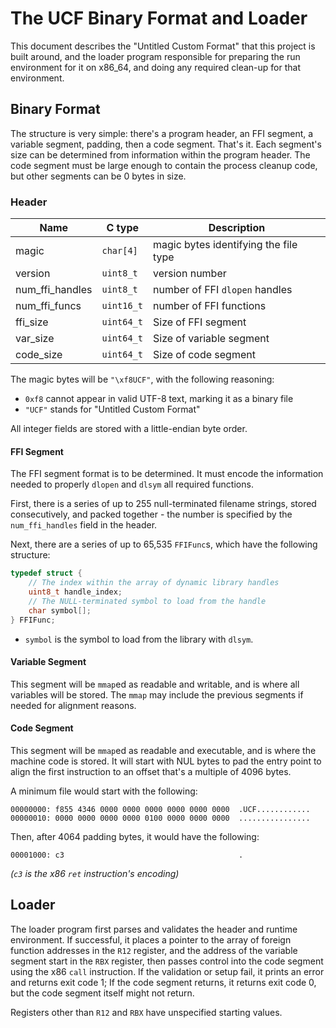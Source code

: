 <!--
SPDX-FileCopyrightText: 2025 Eli Array Minkoff

SPDX-License-Identifier: 0BSD
-->

# The UCF Binary Format and Loader

This document describes the "Untitled Custom Format" that this project is built around, and the loader program responsible for preparing the run environment for it on x86_64, and doing any required clean-up for that environment.

## Binary Format

The structure is very simple: there's a program header, an FFI segment, a variable segment, padding, then a code segment. That's it. Each segment's size can be determined from information within the program header. The code segment must be large enough to contain the process cleanup code, but other segments can be 0 bytes in size.

### Header

| Name            | C type     | Description                           |
|-----------------|------------|---------------------------------------|
| magic           | `char[4]`  | magic bytes identifying the file type |
| version         | `uint8_t`  | version number                        |
| num_ffi_handles | `uint8_t`  | number of FFI `dlopen` handles        |
| num_ffi_funcs   | `uint16_t` | number of FFI functions               |
| ffi_size        | `uint64_t` | Size of FFI segment                   |
| var_size        | `uint64_t` | Size of variable segment              |
| code_size       | `uint64_t` | Size of code segment                  |

The magic bytes will be `"\xf8UCF"`, with the following reasoning:
* `0xf8` cannot appear in valid UTF-8 text, marking it as a binary file
* `"UCF"` stands for "Untitled Custom Format"

All integer fields are stored with a little-endian byte order.

#### FFI Segment

The FFI segment format is to be determined. It must encode the information needed to properly `dlopen` and `dlsym` all required functions.

First, there is a series of up to 255 null-terminated filename strings, stored consecutively, and packed together - the number is specified by the `num_ffi_handles` field in the header.

Next, there are a series of up to 65,535 `FFIFunc`s, which have the following structure:

```c
typedef struct {
    // The index within the array of dynamic library handles
    uint8_t handle_index;
    // The NULL-terminated symbol to load from the handle
    char symbol[];
} FFIFunc;
```
* `symbol` is the symbol to load from the library with `dlsym`.



#### Variable Segment

This segment will be `mmap`ed as readable and writable, and is where all variables will be stored. The `mmap` may include the previous segments if needed for alignment reasons.

#### Code Segment

This segment will be `mmap`ed as readable and executable, and is where the machine code is stored. It will start with NUL bytes to pad the entry point to align the first instruction to an offset that's a multiple of 4096 bytes.

A minimum file would start with the following:

```xxd
00000000: f855 4346 0000 0000 0000 0000 0000 0000  .UCF............
00000010: 0000 0000 0000 0000 0100 0000 0000 0000  ................
```

Then, after 4064 padding bytes, it would have the following:
```xxd
00001000: c3                                       .
```

*(`c3` is the x86 `ret` instruction's encoding)*

## Loader

The loader program first parses and validates the header and runtime environment. If successful, it places a pointer to the array of foreign function addresses in the `R12` register, and the address of the variable segment start in the `RBX` register, then passes control into the code segment using the x86 `call` instruction. If the validation or setup fail, it prints an error and returns exit code 1; If the code segment returns, it returns exit code 0, but the code segment itself might not return.

Registers other than `R12` and `RBX` have unspecified starting values.
